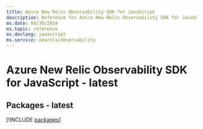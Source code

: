 ```yaml
---
title: Azure New Relic Observability SDK for JavaScript
description: Reference for Azure New Relic Observability SDK for JavaScript
ms.date: 04/30/2024
ms.topic: reference
ms.devlang: javascript
ms.service: newrelicobservability
---
```

# Azure New Relic Observability SDK for JavaScript - latest
## Packages - latest
[!INCLUDE [packages](new-relic-observability-index.md)]